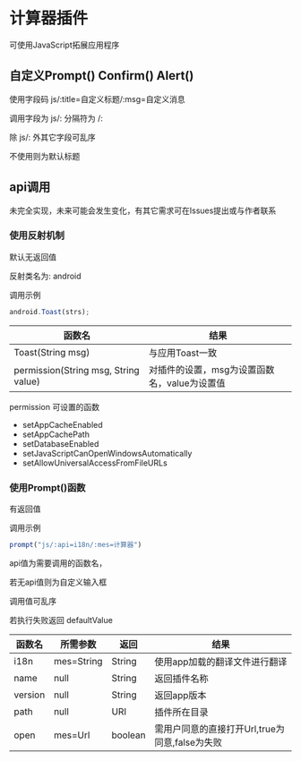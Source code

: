 # 计算器插件

可使用JavaScript拓展应用程序

## 自定义Prompt() Confirm() Alert()

使用字段码    js/:title=自定义标题/:msg=自定义消息

调用字段为    js/:  分隔符为 /:

除    js/:    外其它字段可乱序

不使用则为默认标题

## api调用

未完全实现，未来可能会发生变化，有其它需求可在Issues提出或与作者联系

### 使用反射机制

默认无返回值

反射类名为: android

调用示例

```javascript
android.Toast(strs);
```

|函数名|结果|
|--|--|
|Toast(String msg)|与应用Toast一致|
|permission(String msg, String value)|对插件的设置，msg为设置函数名，value为设置值|

permission 可设置的函数

- setAppCacheEnabled
- setAppCachePath
- setDatabaseEnabled
- setJavaScriptCanOpenWindowsAutomatically
- setAllowUniversalAccessFromFileURLs

### 使用Prompt()函数

有返回值

调用示例

```javascript
prompt("js/:api=i18n/:mes=计算器")
```

api值为需要调用的函数名，

若无api值则为自定义输入框

调用值可乱序

若执行失败返回 defaultValue

|函数名|所需参数|返回|结果|
|--|--|--|--|
|i18n|mes=String|String|使用app加载的翻译文件进行翻译|
|name|null|String|返回插件名称|
|version|null|String|返回app版本|
|path|null|URI|插件所在目录|
|open|mes=Url|boolean|需用户同意的直接打开Url,true为同意,false为失败|
